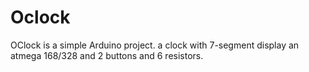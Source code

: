 Oclock
======

OClock is a simple Arduino project. a clock with 7-segment display an atmega 168/328 and 2 buttons and 6 resistors.
